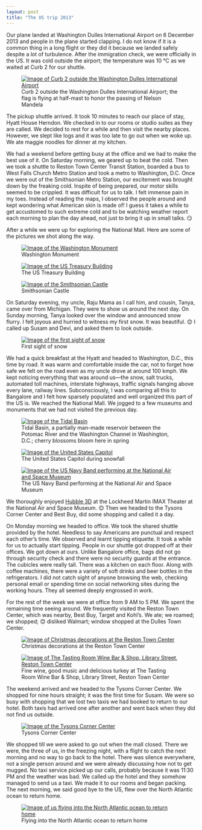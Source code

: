```yaml
---
layout: post
title: "The US trip 2013"
---
```


Our plane landed at Washington Dulles International Airport on 6
December 2013 and people in the plane started clapping. I do not know if
it is a common thing in a long flight or they did it because we landed
safely despite a lot of turbulence. After the immigration check, we were
officially in the US. It was cold outside the airport; the temperature
was 10 &deg;C as we waited at Curb 2 for our shuttle. 

<figure id="one-up">
    <a href="{{site.url}}/img/the-us-trip-2013/outside-dulles-airport.jpg"
       target="_blank"><img
            src="{{site.url}}/img/the-us-trip-2013/outside-dulles-airport-small.jpg"
            alt="Image of Curb 2 outside the Washington Dulles International Airport"></a>
    <figcaption>Curb 2 outside the Washington Dulles International
    Airport; the flag is flying at half-mast to honor the passing of
    Nelson Mandela</figcaption>
</figure>

The pickup shuttle arrived. It took 10 minutes to reach our place of
stay, Hyatt House Herndon. We checked in to our rooms or studio suites
as they are called. We decided to rest for a while and then visit the
nearby places. However, we slept like logs and it was too late to go out
when we woke up. We ate maggie noodles for dinner at my kitchen.

We had a weekend before getting busy at the office and we had to make
the best use of it. On Saturday morning, we geared up to beat the cold.
Then we took a shuttle to Reston Town Center Transit Station, boarded a
bus to West Falls Church Metro Station and took a metro to Washington,
D.C. Once we were out of the Smithsonian Metro Station, our excitement
was brought down by the freaking cold. Inspite of being prepared, our
motor skills seemed to be crippled. It was difficult for us to talk. I
felt immense pain in my toes. Instead of reading the maps, I observed
the people around and kept wondering what American skin is made of! I
guess it takes a while to get accustomed to such extreme cold and to be
watching weather report each morning to plan the day ahead, not just to
bring it up in small talks. &#x1f60f;

After a while we were up for exploring the National Mall. Here
are some of the pictures we shot along the way.

<figure id="one-up">
    <a href="{{site.url}}/img/the-us-trip-2013/washington-monument.jpg"
       target="_blank"><img
            src="{{site.url}}/img/the-us-trip-2013/washington-monument-small.jpg"
            alt="Image of the Washington Monument"></a>
    <figcaption>Washington Monument</figcaption>
</figure>

<figure id="one-up">
    <a href="{{site.url}}/img/the-us-trip-2013/treasury-building.jpg"
       target="_blank"><img
            src="{{site.url}}/img/the-us-trip-2013/treasury-building-small.jpg"
            alt="Image of the US Treasury Building"></a>
    <figcaption>The US Treasury Building</figcaption>
</figure>

<figure id="one-up">
    <a href="{{site.url}}/img/the-us-trip-2013/smithsonian-castle.jpg"
       target="_blank"><img
            src="{{site.url}}/img/the-us-trip-2013/smithsonian-castle-small.jpg"
            alt="Image of the Smithsonian Castle"></a>
    <figcaption>Smithsonian Castle</figcaption>
</figure>

On Saturday evening, my uncle, Raju Mama as I call him, and cousin,
Tanya, came over from Michigan. They were to show us around the next
day. On Sunday morning, Tanya looked over the window and announced snow
flurry. I felt joyous and hurried to witness my first snow. It was
beautiful. &#x1f60a; I called up Susam and Devi, and asked them to look
outside.

<figure id="one-up">
    <a href="{{site.url}}/img/the-us-trip-2013/snow-first-sight.jpg"
       target="_blank"><img
            src="{{site.url}}/img/the-us-trip-2013/snow-first-sight-small.jpg"
            alt="Image of the first sight of snow"></a>
    <figcaption>First sight of snow</figcaption>
</figure>

We had a quick breakfast at the Hyatt and headed to Washington, D.C.,
this time by road. It was warm and comfortable inside the car, not to
forget how safe we felt on the road even as my uncle drove at around 100
kmph. We kept noticing everything that was around us&mdash;the snow, salt
trucks, automated toll machines, interstate highways, traffic signals
hanging above every lane, railway lines. Subconsciously, I was comparing
all this to Bangalore and I felt how sparsely populated and well
organized this part of the US is. We reached the National Mall. We
jogged to a few museums and monuments that we had not visited the
previous day.

<figure id="one-up">
    <a href="{{site.url}}/img/the-us-trip-2013/tidal-basin.jpg"
       target="_blank"><img
            src="{{site.url}}/img/the-us-trip-2013/tidal-basin-small.jpg"
            alt="Image of the Tidal Basin"></a>
    <figcaption>Tidal Basin, a partially man-made reservoir between
    the Potomac River and the Washington Channel in Washington, D.C.;
    cherry blossoms bloom here in spring</figcaption>
</figure>

<figure id="one-up">
    <a href="{{site.url}}/img/the-us-trip-2013/capitol.jpg"
       target="_blank"><img
            src="{{site.url}}/img/the-us-trip-2013/capitol-small.jpg"
            alt="Image of the United States Capitol"></a>
    <figcaption>The United States Capitol during snowfall</figcaption>
</figure>

<figure id="one-up">
    <a href="{{site.url}}/img/the-us-trip-2013/navy-band-national-air-and-space-museum.jpg"
       target="_blank"><img
            src="{{site.url}}/img/the-us-trip-2013/navy-band-national-air-and-space-museum-small.jpg"
            alt="Image of the US Navy Band performing at the National Air and Space Museum"></a>
    <figcaption>The US Navy Band performing at the National Air and
    Space Museum</figcaption>
</figure>

We thoroughly enjoyed [Hubble 3D][1] at the Lockheed Martin IMAX Theater
at the National Air and Space Museum. &#x1f60a; Then we headed to the
Tysons Corner Center and Best Buy, did some shopping and called it a day.

[1]: http://www.imdb.com/title/tt1433813/

On Monday morning we headed to office. We took the shared shuttle
provided by the hotel. Needless to say Americans are punctual and
respect each other&rsquo;s time. We observed and learnt tipping
etiquette. It took a while for us to actually start tipping. People in
our shuttle got dropped off at their offices. We got down at ours.
Unlike Bangalore office, bags did not go through security check and
there were no security guards at the entrance. The cubicles were really
tall. There was a kitchen on each floor. Along with coffee machines,
there were a variety of soft drinks and beer bottles in the
refrigerators. I did not catch sight of anyone browsing the web,
checking personal email or spending time on social networking sites
during the working hours. They all seemed deeply engrossed in work.

For the rest of the week we were at office from 9 AM to 5 PM. We spent
the remaining time seeing around. We frequently visited the Reston Town
Center, which was nearby, Best Buy, Target and Kohl&rsquo;s. We ate; we
roamed; we shopped; &#x1f60a; disliked Walmart; window shopped at the
Dulles Town Center.

<figure id="one-up">
    <a href="{{site.url}}/img/the-us-trip-2013/christmas-decorations-at-reston-town-center.jpg"
       target="_blank"><img
            src="{{site.url}}/img/the-us-trip-2013/christmas-decorations-at-reston-town-center-small.jpg"
            alt="Image of Christmas decorations at the Reston Town Center"></a>
    <figcaption>Christmas decorations at the Reston Town
    Center</figcaption>
</figure>

<figure id="one-up">
    <a href="{{site.url}}/img/the-us-trip-2013/the-tasting-room-wine-bar-and-shop.jpg"
       target="_blank"><img
            src="{{site.url}}/img/the-us-trip-2013/the-tasting-room-wine-bar-and-shop-small.jpg"
            alt="Image of The Tasting Room Wine Bar &amp; Shop, Library
            Street, Reston Town Center"></a>
    <figcaption>Fine wine, good music and delicious turkey at The
    Tasting Room Wine Bar &amp; Shop, Library Street,
    Reston&nbsp;Town&nbsp;Center</figcaption>
</figure>

The weekend arrived and we headed to the Tysons Corner Center. We shopped for
nine hours straight; it was the first time for Susam. We were so busy with
shopping that we lost two taxis we had booked to return to our hotel.
Both taxis had arrived one after another and went back when they did not
find us outside.

<figure id="one-up">
    <a href="{{site.url}}/img/the-us-trip-2013/tysons-corner.jpg"
       target="_blank"><img
            src="{{site.url}}/img/the-us-trip-2013/tysons-corner-small.jpg"
            alt="Image of the Tysons Corner Center"></a>
    <figcaption>Tysons Corner Center</figcaption>
</figure>

We shopped till we were asked to go out when the mall closed. There we
were, the three of us, in the freezing night, with a flight to catch the
next morning and no way to go back to the hotel. There was silence
everywhere, not a single person around and we were already discussing
how not to get mugged. No taxi service picked up our calls, probably
because it was 11:30 PM and the weather was bad. We called up the hotel
and they somehow managed to send us a taxi. We made it to our rooms and
began packing. The next morning, we said good bye to the US, flew over
the North Atlantic ocean to return home.

<figure id="one-up">
    <a href="{{site.url}}/img/the-us-trip-2013/flying-into-north-atlantic-ocean.jpg"
       target="_blank"><img
            src="{{site.url}}/img/the-us-trip-2013/flying-into-north-atlantic-ocean-small.jpg"
            alt="Image of us flying into the North Atlantic ocean to return home"></a>
    <figcaption>Flying into the North Atlantic ocean to return
    home</figcaption>
</figure>

